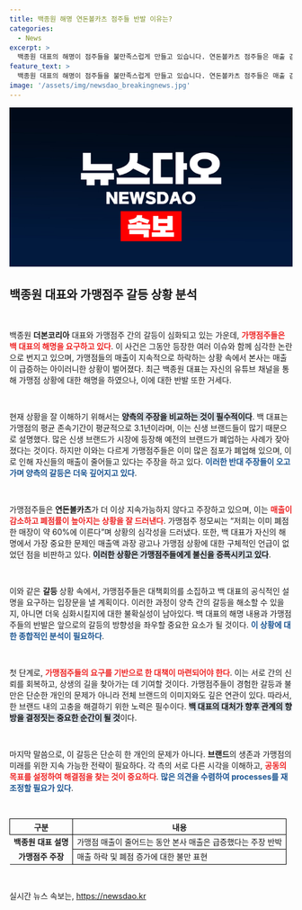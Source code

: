 ```yaml
---
title: 백종원 해명 연돈볼카츠 점주들 반발 이유는?
categories:
  - News
excerpt: >
  백종원 대표의 해명이 점주들을 불만족스럽게 만들고 있습니다. 연돈볼카츠 점주들은 매출 감소와 폐점 문제에 대해 불만을 제기하며 대책회의를 열고, 백 대표의 직접적인 설명을 요구하는 입장문을 발표할 예정입니다.
feature_text: >
  백종원 대표의 해명이 점주들을 불만족스럽게 만들고 있습니다. 연돈볼카츠 점주들은 매출 감소와 폐점 문제에 대해 불만을 제기하며 대책회의를 열고, 백 대표의 직접적인 설명을 요구하는 입장문을 발표할 예정입니다.
image: '/assets/img/newsdao_breakingnews.jpg'
---
```


<p><img src="/assets/img/newsdao_breakingnews.jpg" alt="bookingtag 속보" /></p>

<h2 data-ke-size="size26">백종원 대표와 가맹점주 갈등 상황 분석</h2>

<p data-ke-size="size16">&nbsp;</p>

<p>백종원 <b>더본코리아</b> 대표와 가맹점주 간의 갈등이 심화되고 있는 가운데, <b><span style="color: #ee2323;">가맹점주들은 백 대표의 해명을 요구하고 있다</span></b>. 이 사건은 그동안 등장한 여러 이슈와 함께 심각한 논란으로 번지고 있으며, 가맹점들의 매출이 지속적으로 하락하는 상황 속에서 본사는 매출이 급증하는 아이러니한 상황이 벌어졌다. 최근 백종원 대표는 자신의 유튜브 채널을 통해 가맹점 상황에 대한 해명을 하였으나, 이에 대한 반발 또한 거세다.  </p>

<p data-ke-size="size16">&nbsp;</p>

<p>현재 상황을 잘 이해하기 위해서는 <b><span style="background-color: #21538527;">양측의 주장을 비교하는 것이 필수적이다</span></b>. 백 대표는 가맹점의 평균 존속기간이 평균적으로 3.1년이라며, 이는 신생 브랜드들이 많기 때문으로 설명했다. 많은 신생 브랜드가 시장에 등장해 예전의 브랜드가 폐업하는 사례가 잦아졌다는 것이다. 하지만 이와는 다르게 가맹점주들은 이미 많은 점포가 폐업해 있으며, 이로 인해 자신들의 매출이 줄어들고 있다는 주장을 하고 있다.  <b><span style="color: #1a5490;">이러한 반대 주장들이 오고 가며 양측의 갈등은 더욱 깊어지고 있다</span></b>.</p>

<p data-ke-size="size16">&nbsp;</p>

<p>가맹점주들은 <b>연돈볼카츠</b>가 더 이상 지속가능하지 않다고 주장하고 있으며, 이는 <b><span style="color: #ee2323;">매출이 감소하고 폐점률이 높아지는 상황을 잘 드러낸다</span></b>. 가맹점주 정모씨는 “저희는 이미 폐점한 매장이 약 60%에 이른다”며 상황의 심각성을 드러냈다. 또한, 백 대표가 자신의 해명에서 가장 중요한 문제인 매출액 과장 광고나 가맹점 상황에 대한 구체적인 언급이 없었던 점을 비판하고 있다. <b><span style="background-color: #21538527;">이러한 상황은 가맹점주들에게 불신을 증폭시키고 있다</span></b>.</p>

<p data-ke-size="size16">&nbsp;</p>

<p>이와 같은 <b>갈등</b> 상황 속에서, 가맹점주들은 대책회의를 소집하고 백 대표의 공식적인 설명을 요구하는 입장문을 낼 계획이다. 이러한 과정이 양측 간의 갈등을 해소할 수 있을지, 아니면 더욱 심화시킬지에 대한 불확실성이 남아있다. 백 대표의 해명 내용과 가맹점주들의 반발은 앞으로의 갈등의 방향성을 좌우할 중요한 요소가 될 것이다. <b><span style="color: #1a5490;">이 상황에 대한 종합적인 분석이 필요하다</span></b>.</p>

<p data-ke-size="size16">&nbsp;</p>

<p>첫 단계로, <b><span style="color: #ee2323;">가맹점주들의 요구를 기반으로 한 대책이 마련되어야 한다</span></b>. 이는 서로 간의 신뢰를 회복하고, 상생의 길을 찾아가는 데 기여할 것이다. 가맹점주들이 경험한 갈등과 불만은 단순한 개인의 문제가 아니라 전체 브랜드의 이미지와도 깊은 연관이 있다. 따라서, 한 브랜드 내의 고충을 해결하기 위한 노력은 필수이다. <b><span style="background-color: #21538527;">백 대표의 대처가 향후 관계의 향방을 결정짓는 중요한 순간이 될 것</span></b>이다.</p>

<p data-ke-size="size16">&nbsp;</p>

<p>마지막 말씀으로, 이 갈등은 단순히 한 개인의 문제가 아니다. <b>브랜드</b>의 생존과 가맹점의 미래를 위한 지속 가능한 전략이 필요하다. 각 측의 서로 다른 시각을 이해하고, <b><span style="color: #ee2323;">공동의 목표를 설정하여 해결점을 찾는 것이 중요하다</span></b>. <b><span style="color: #1a5490;">많은 의견을 수렴하여 processes를 재조정할 필요가 있다</span></b>.</p>

<p data-ke-size="size16">&nbsp;</p>

<table style="width: 100%; border-collapse: collapse;">
<tr>
    <th style="border: 1px solid #000;">구분</th>
    <th style="border: 1px solid #000;">내용</th>
</tr>
<tr>
    <td style="text-align: center; height: 17px;"><b>백종원 대표 설명</b></td>
    <td style="border: 1px solid #000;">가맹점 매출이 줄어드는 동안 본사 매출은 급증했다는 주장 반박</td>
</tr>
<tr>
    <td style="text-align: center; height: 17px;"><b>가맹점주 주장</b></td>
    <td style="border: 1px solid #000;">매출 하락 및 폐점 증가에 대한 불만 표현</td>
</tr>
</table>

<p data-ke-size="size16">&nbsp;</p>
실시간 뉴스 속보는, <a href="https://newsdao.kr" rel="dofollow">https://newsdao.kr</a>


